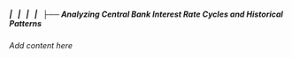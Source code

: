 ##### |   |   |   |   ├── Analyzing Central Bank Interest Rate Cycles and Historical Patterns

*Add content here*